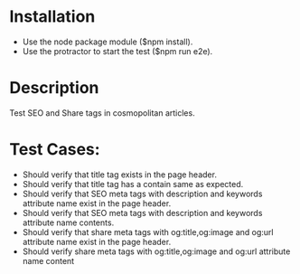 # Installation

* Use the node package module ($npm install).
* Use the protractor to start the test ($npm run e2e).

# Description

Test SEO and Share tags in cosmopolitan articles.

# Test Cases:

* Should verify that title tag exists in the page header.
* Should verify that title tag has a contain same as expected.
* Should verify that SEO meta tags with description and keywords attribute name exist in the page header.
* Should verify that SEO meta tags with description and keywords attribute name contents.
* Should verify that share meta tags with og:title,og:image and og:url attribute name exist in the page header.
* Should verify share meta tags with og:title,og:image and og:url attribute name content